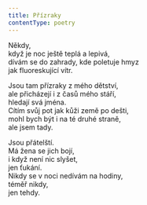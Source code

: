 ```yaml
---
title: Přízraky
contentType: poetry
---
```


<section>

Někdy,  
když je noc ještě teplá a lepivá,  
dívám se do zahrady, kde poletuje hmyz  
jak fluoreskující vítr.

</section>

<section>

Jsou tam přízraky z mého dětství,  
ale přicházejí i z časů mého stáří,  
hledají svá jména.  
Cítím svůj pot jak kůži země po dešti,  
mohl bych být i na té druhé straně,  
ale jsem tady.

</section>

<section>

Jsou přátelští.  
Má žena se jich bojí,  
i když není nic slyšet,  
jen ťukání.  
Nikdy se v noci nedívám na hodiny,  
téměř nikdy,  
jen tehdy.

</section>
